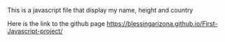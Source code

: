 This is a javascript file that display my name, height and country

Here is the link to the github page  https://blessingarizona.github.io/First-Javascript-project/
